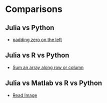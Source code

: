 # Comparisons

## Julia vs Python

- [padding zero on the left](../../julia/#padding-zero-on-the-left)

## Julia vs R vs Python

- [Sum an array along row or column](../../julia/#dims1)

## Julia vs Matlab vs R vs Python

- [Read Image](../../python/opencv/#read-image)
